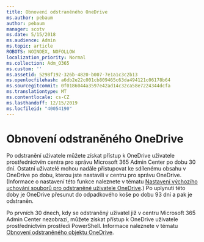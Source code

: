 ```yaml
---
title: Obnovení odstraněného OneDrive
ms.author: pebaum
author: pebaum
manager: scotv
ms.date: 5/15/2018
ms.audience: Admin
ms.topic: article
ROBOTS: NOINDEX, NOFOLLOW
localization_priority: Normal
ms.collection: Adm_O365
ms.custom: ''
ms.assetid: 5298f192-326b-4820-b007-7e1a1c3c2b13
ms.openlocfilehash: a6db2e22c001cb809465c63da494121c06178b64
ms.sourcegitcommit: 0f0186044a3597e42ad14c32ca58e7224344dcfa
ms.translationtype: MT
ms.contentlocale: cs-CZ
ms.lasthandoff: 12/15/2019
ms.locfileid: "40054190"
---
```

# <a name="restore-a-deleted-onedrive"></a>Obnovení odstraněného OneDrive

Po odstranění uživatele můžete získat přístup k OneDrive uživatele prostřednictvím centra pro správu Microsoft 365 Admin Center po dobu 30 dní. Ostatní uživatelé mohou nadále přistupovat ke sdílenému obsahu v OneDrive po dobu, kterou jste nastavili v centru pro správu OneDrive. (Informace o nastavení této funkce naleznete v tématu [Nastavení výchozího uchování souborů pro odstraněné uživatele OneDrive](https://go.microsoft.com/fwlink/?linkid=874267).) Po uplynutí této doby je OneDrive přesunut do odpadkového koše po dobu 93 dní a pak je odstraněn.
  
Po prvních 30 dnech, kdy se odstraněný uživatel již v centru Microsoft 365 Admin Center nezobrazí, můžete získat přístup k OneDrive uživatele prostřednictvím prostředí PowerShell. Informace naleznete v tématu [Obnovení odstraněného objektu OneDrive](https://go.microsoft.com/fwlink/?linkid=874269).
  

